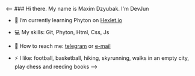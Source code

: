 <-- ###  Hi there. My name is Maxim Dzyubak. I'm DevJun
<!--
**maxdzyubak/maxdzyubak** is a ✨ _special_ ✨ repository because its `README.md` (this file) appears on your GitHub profile.-->

<!-- - 🔭 I’m currently working on ... -->
- 🌱 I’m currently learning Phyton on <a href="https://hexlet.io">Hexlet.io</a>

- 💻 My skills: Git, Phyton, Html, Css, Js
<!-- - 👯 I’m looking to collaborate on ... -->
<!-- - 🤔 I’m looking for help with ... -->
<!-- - 💬 Ask me about ... -->
- 📩 How to reach me: <a href="https://t.me/maxdzyubak">telegram</a> or <a href="mailto: maxdzyubak@gmail.com">e-mail</a>
<!-- - 😄 Pronouns: ... -->
- ⚡ I like: football, basketball, hiking, skyrunning, walks in an empty city, play chess and reeding books
-->

